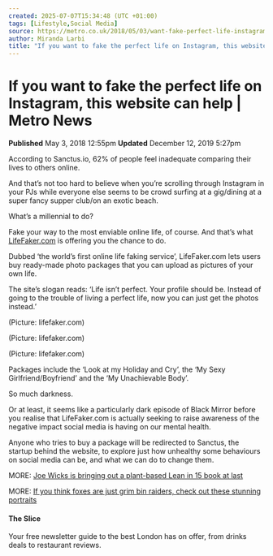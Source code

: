 ```yaml
---
created: 2025-07-07T15:34:48 (UTC +01:00)
tags: [Lifestyle,Social Media]
source: https://metro.co.uk/2018/05/03/want-fake-perfect-life-instagram-website-can-help-7510173/
author: Miranda Larbi
title: "If you want to fake the perfect life on Instagram, this website can help | Metro News"
---
```


# If you want to fake the perfect life on Instagram, this website can help | Metro News

[](https://metro.co.uk/author/miranda-larbi-for-metro-co-uk/)

**Published** May 3, 2018 12:55pm **Updated** December 12, 2019 5:27pm

According to Sanctus.io, 62% of people feel inadequate comparing their lives to others online.

And that’s not too hard to believe when you’re scrolling through Instagram in your PJs while everyone else seems to be crowd surfing at a gig/dining at a super fancy supper club/on an exotic beach.

What’s a millennial to do?

Fake your way to the most enviable online life, of course. And that’s what [LifeFaker.com](http://lifefaker.com/) is offering you the chance to do.

Dubbed ‘the world’s first online life faking service’, LifeFaker.com lets users buy ready-made photo packages that you can upload as pictures of your own life.

The site’s slogan reads: ‘Life isn’t perfect. Your profile should be. Instead of going to the trouble of living a perfect life, now you can just get the photos instead.’

(Picture: lifefaker.com)

(Picture: lifefaker.com)

(Picture: lifefaker.com)

Packages include the ‘Look at my Holiday and Cry’, the ‘My Sexy Girlfriend/Boyfriend’ and the ‘My Unachievable Body’.

So much darkness.

Or at least, it seems like a particularly dark episode of Black Mirror before you realise that LifeFaker.com is actually seeking to raise awareness of the negative impact social media is having on our mental health.

Anyone who tries to buy a package will be redirected to Sanctus, the startup behind the website, to explore just how unhealthy some behaviours on social media can be, and what we can do to change them.

MORE: [Joe Wicks is bringing out a plant-based Lean in 15 book at last](https://metro.co.uk/2018/05/03/joe-wicks-bringing-plant-based-lean-15-book-last-7517634/?ico=more_text_links)

MORE: [If you think foxes are just grim bin raiders, check out these stunning portraits](https://metro.co.uk/2018/05/03/think-foxes-just-grim-bin-raiders-check-stunning-portraits-7517446/?ico=more_text_links)

#### The Slice

Your free newsletter guide to the best London has on offer, from drinks deals to restaurant reviews.

